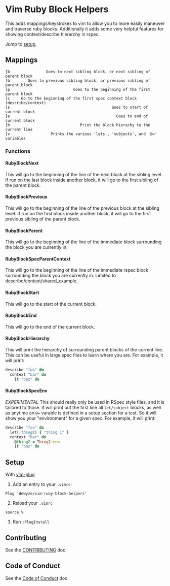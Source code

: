 # Vim Ruby Block Helpers

This adds mappings/keystrokes to vim to allow you to more easily maneuver and
traverse ruby blocks. Additionally it adds some very helpful features for
showing context/describe hierarchy in rspec.

Jump to [setup](#setup).

## Mappings

```
]b                Goes to next sibling block, or next sibling of parent block
[b        Goes to previous sibling block, or previous sibling of parent block
]p                            Goes to the beginning of the first parent block
]c     Go to the beginning of the first spec context block (describe/context)
]s                                             Goes to start of current block
]e                                               Goes to end of current block
]h                               Print the block hierachy to the current line
]v                  Prints the various 'lets', 'subjects', and '@=' variables
```

### Functions

#### RubyBlockNext

This will go to the beginning of the line of the next block at the sibling
level. If run on the last block inside another block, it will go to the
first sibling of the parent block.

#### RubyBlockPrevious

This will go to the beginning of the line of the previous block at the sibling
level. If run on the first block inside another block, it will go to the first
previous sibling of the parent block.

#### RubyBlockParent

This will go to the beginning of the line of the immediate block surrounding
the block you are currently in.

#### RubyBlockSpecParentContext

This will go to the beginning of the line of the immediate rspec block
surrounding the block you are currently in. Limited to
describe/context/shared_example.

#### RubyBlockStart

This will go to the start of the current block.

#### RubyBlockEnd

This will go to the end of the current block.

#### RubyBlockHierarchy

This will print the hierarchy of surrounding parent blocks of the current
line. This can be useful in large spec files to learn where you are. For 
example, it will print:

```ruby
describe "foo" do
  context "bar" do
    it "baz" do
```

#### RubyBlockSpecEnv

*EXPERIMENTAL* This should really only be used in RSpec style files, and it
is tailored to those. It will print out the first line all `let/subject`
blocks, as well as anytime an `@=` varable is defined in a setup section for
a test. So it will show you your "environment" for a given spec.
For example, it will print:

```ruby
describe "foo" do
  let(:thing1) { "thing 1" }
  context "bar" do
    @thing2 = Thing2.new
    it "baz" do
```

## Setup

With [vim-plug](https://github.com/junegunn/vim-plug)

1. Add an entry to your `.vimrc`:

```
Plug 'dewyze/vim-ruby-block-helpers'
```

2. Reload your `.vimrc`
```
source %
```
3. Run `:PlugInstall`

## Contributing

See the [CONTRIBUTING](CONTRIBUTING.md) doc.


## Code of Conduct

See the [Code of Conduct](CODE_OF_CONDUCT.md) doc.
